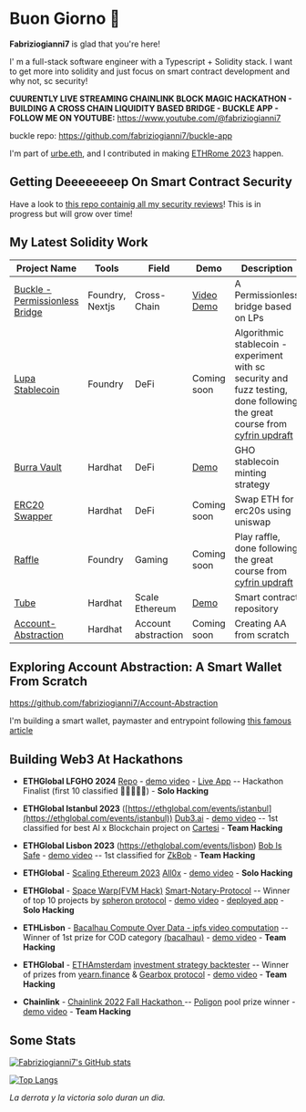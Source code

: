 # Buon Giorno 👋
**Fabriziogianni7** is glad that you're here!

I' m a full-stack software engineer with a Typescript + Solidity stack. I want to get more into solidity and just focus on smart contract development and why not, sc security!

**CUURENTLY LIVE STREAMING CHAINLINK BLOCK MAGIC HACKATHON - BUILDING A CROSS CHAIN LIQUIDITY BASED BRIDGE - BUCKLE APP - FOLLOW ME ON YOUTUBE:** https://www.youtube.com/@fabriziogianni7

buckle repo: https://github.com/fabriziogianni7/buckle-app

I'm part of [urbe.eth](https://twitter.com/urbeEth), and I contributed in making [ETHRome 2023](https://ethrome.org/) happen.

## Getting Deeeeeeeep On Smart Contract Security
Have a look to [this repo containig all my security reviews](https://github.com/fabriziogianni7/security-reviews/tree/main)! This is in progress but will grow over time!

## My Latest Solidity Work
| Project Name | Tools | Field | Demo | Description |
|--------------|-------|-------|------|-------------|
| [Buckle - Permissionless Bridge](https://github.com/fabriziogianni7/buckle-app)|Foundry, Nextjs|Cross-Chain|[Video Demo](https://youtu.be/re0vhNG-GqE?si=XJJFXlvOvNoK9OeL)|A Permissionless bridge based on LPs|
| [Lupa Stablecoin](https://github.com/fabriziogianni7/lupa-stablecoin) | Foundry | DeFi | Coming soon | Algorithmic stablecoin - experiment with sc security and fuzz testing, done following the great course from [cyfrin updraft](https://updraft.cyfrin.io/) |
| [Burra Vault](https://github.com/fabriziogianni7/Burra-Vault-LFGHO)    | Hardhat | DeFi| [Demo](https://github.com/fabriziogianni7/Burra-Vault-LFGHO) | GHO stablecoin minting strategy  |
| [ERC20 Swapper](https://github.com/fabriziogianni7/erc20-swapper)    | Hardhat | DeFi| Coming soon | Swap ETH for erc20s using uniswap |
| [Raffle](https://github.com/fabriziogianni7/foundry-raffle)    | Foundry | Gaming | Coming soon | Play raffle, done following the great course from [cyfrin updraft](https://updraft.cyfrin.io/) |
| [Tube](https://github.com/fabriziogianni7/tube/tree/main/contracts)   | Hardhat | Scale Ethereum | [Demo](https://ethglobal.com/showcase/tube-subnet-ck7gd) | Smart contract repository |
| [Account-Abstraction](https://github.com/fabriziogianni7/Account-Abstraction)  | Hardhat | Account abstraction| Coming soon | Creating AA from scratch |


## Exploring Account Abstraction: A Smart Wallet From Scratch
https://github.com/fabriziogianni7/Account-Abstraction

I'm building a smart wallet, paymaster and entrypoint following [this famous article](https://www.alchemy.com/blog/account-abstraction)

## Building Web3 At Hackathons

- **ETHGlobal LFGHO 2024**  [Repo](https://github.com/fabriziogianni7/Burra-Vault-LFGHO/tree/main) - [demo video](https://www.youtube.com/watch?v=tEKQqmg4-w8&t=1253s) - [Live App](https://burra-vault-lfgho-434a41.spheron.app/) -- Hackathon Finalist (first 10 classified 🍾🍾🍾🍾🍾) - **Solo Hacking**

- **ETHGlobal Istanbul 2023** ([https://ethglobal.com/events/istanbul](https://ethglobal.com/events/istanbul)) [Dub3.ai]([https://github.com/fabriziogianni7/bob-is-safe](https://github.com/fabriziogianni7/dub3)) - [demo video](https://ethglobal.com/showcase/dub3-ai-h1riu) -- 1st classified for best AI x Blockchain project on [Cartesi](https://cartesi.io/) - **Team Hacking**

- **ETHGlobal Lisbon 2023** (https://ethglobal.com/events/lisbon) [Bob Is Safe](https://github.com/fabriziogianni7/bob-is-safe) - [demo video](https://youtu.be/jQ2h1h95F5Q) -- 1st classified for [ZkBob](https://zkbob.com/) - **Team Hacking**

- **ETHGlobal** - [Scaling Ethereum 2023](https://ethglobal.com/events/scaling2023) [All0x](https://github.com/fabriziogianni7/All0x) - [demo video](https://youtu.be/pmzGyZu6NV8) - **Solo Hacking**

- **ETHGlobal** - [Space Warp(FVM Hack)](https://ethglobal.com/events/spacewarp) [Smart-Notary-Protocol]( https://github.com/fabriziogianni7/Smart-Notary-Protocol ) -- Winner of top 10 projects by [spheron protocol](https://spheron.network/) - [demo video](https://youtu.be/CYYsoPYDCes) - [deployed app](https://smart-notary-protocol.com/) - **Solo Hacking**

- **ETHLisbon** - [Bacalhau Compute Over Data - ipfs video computation](https://github.com/rickkdev/ipfs-video-computation-bacalhau) -- Winner of 1st prize for COD category [(bacalhau)](https://www.bacalhau.org/) - [demo video](https://youtu.be/mluxGr8h2ic) - **Team Hacking**

- **ETHGlobal** - [ETHAmsterdam](https://amsterdam.ethglobal.com/) [investment strategy backtester](https://github.com/fabriziogianni7/straEthgify) -- Winner of prizes from [yearn.finance](https://yearn.finance/) & [Gearbox protocol](https://gearbox.fi/) - [demo video](https://youtu.be/1xtfiZXh43c) - **Team Hacking**

- **Chainlink** - [Chainlink 2022 Fall Hackathon ](https://github.com/ialberquilla/chainlink-technical-indicators) -- [Poligon](https://polygon.technology/) pool prize winner - [demo video](https://youtu.be/VAmiDG67CY8) - **Team Hacking**

## Some Stats

[![Fabriziogianni7's GitHub stats](https://github-readme-stats.vercel.app/api?username=fabriziogianni7&theme=merko&custom_title=Fabriziogianni7's%20Open%20Source%20Activity&langs_count=10)](https://github.com/fabriziogianni7/github-readme-stats)

[![Top Langs](https://github-readme-stats.vercel.app/api/top-langs/?username=fabriziogianni7&theme=merko&layout=compact)](https://github.com/fabriziogianni7/github-readme-stats)



*La derrota y la victoria solo duran un dia.*


